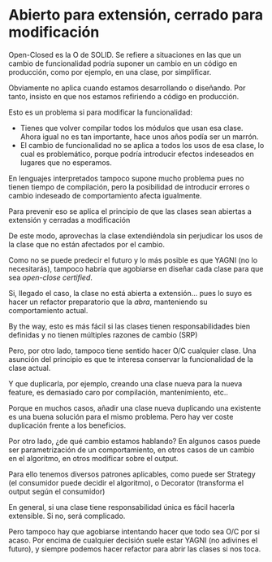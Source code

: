 # Abierto para extensión, cerrado para modificación

Open-Closed es la O de SOLID. Se refiere a situaciones en las que un cambio de funcionalidad podría suponer un cambio en un código en producción, como por ejemplo, en una clase, por simplificar.

Obviamente no aplica cuando estamos desarrollando o diseñando. Por tanto, insisto en que nos estamos refiriendo a código en producción.

Esto es un problema si para modificar la funcionalidad:

* Tienes que volver compilar todos los módulos que usan esa clase. Ahora igual no es tan importante, hace unos años podía ser un marrón.
* El cambio de funcionalidad no se aplica a todos los usos de esa clase, lo cual es problemático, porque podría introducir efectos indeseados en lugares que no esperamos.

En lenguajes interpretados tampoco supone mucho problema pues no tienen tiempo de compilación, pero la posibilidad de introducir errores o cambio indeseado de comportamiento afecta igualmente.

Para prevenir eso se aplica el principio de que las clases sean abiertas a extensión y cerradas a modificación

De este modo, aprovechas la clase extendiéndola sin perjudicar los usos de la clase que no están afectados por el cambio.

Como no se puede predecir el futuro y lo más posible es que YAGNI (no lo necesitarás), tampoco habría que agobiarse en diseñar cada clase para que sea _open-close certified_.

Si, llegado el caso, la clase no está abierta a extensión... pues lo suyo es hacer un refactor preparatorio que la _abra_, manteniendo su comportamiento actual.

By the way, esto es más fácil si las clases tienen responsabilidades bien definidas y no tienen múltiples razones de cambio (SRP)

Pero, por otro lado, tampoco tiene sentido hacer O/C cualquier clase. Una asunción del principio es que te interesa conservar la funcionalidad de la clase actual.

Y que duplicarla, por ejemplo, creando una clase nueva para la nueva feature, es demasiado caro por compilación, mantenimiento, etc..

Porque en muchos casos, añadir una clase nueva duplicando una existente es una buena solución para el mismo problema. Pero hay ver coste duplicación frente a los beneficios.

Por otro lado, ¿de qué cambio estamos hablando? En algunos casos puede ser parametrización de un comportamiento, en otros casos de un cambio en el algoritmo, en otros modificar sobre el output.

Para ello tenemos diversos patrones aplicables, como puede ser Strategy (el consumidor puede decidir el algoritmo), o Decorator (transforma el output según el consumidor)

En general, si una clase tiene responsabilidad única es fácil hacerla extensible. Si no, será complicado.

Pero tampoco hay que agobiarse intentando hacer que todo sea O/C por si acaso. Por encima de cualquier decisión suele estar YAGNI (no adivines el futuro), y siempre podemos hacer refactor para abrir las clases si nos toca.